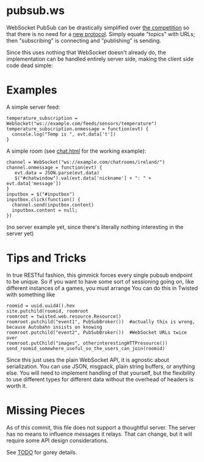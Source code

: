 pubsub.ws
=========

WebSocket PubSub can be drastically simplified over [the competition](http://wamp.ws/faq/#pubsub)
so that there is no need for a [new protocol](https://github.com/tavendo/WAMP/blob/master/spec/advanced.md).
Simply equate "topics" with URLs; then "subscribing" is connecting and "publishing" is sending.

Since this uses nothing that WebSocket doesn't already do, the implementation can be handled entirely server side, making the client side code dead simple:

Examples
========

A simple server feed:
```
temperature_subscription = WebSocket("ws://example.com/feeds/sensors/temperature")
temperature_subscription.onmessage = function(evt) {
  console.log("Temp is ", evt.data['t'])
}

```


A simple room (see [chat.html](chat.html) for the working example):
```
channel = WebSocket("ws://example.com/chatrooms/ireland/")
channel.onmessage = function(evt) {
   evt.data = JSON.parse(evt.data)
   $("#chatwindow").val(evt.data['nickname'] + ": " + evt.data['message'])
}
inputbox = $("#inputbox")
inputbox.click(function() { 
  channel.send(inputbox.content)
  inputbox.content = null;
})
```

(no server example yet, since there's literally nothing interesting in the server yet)


Tips and Tricks
===============

In true RESTful fashion, this gimmick forces every single pubsub endpoint to be unique.
So if you want to have some sort of sessioning going on, like different instances of a games,
you must arrange 
You can do this in Twisted with something like

```
roomid = uuid.uuid4().hex
site.putchild(roomid, roomroot
roomroot = twisted.web.resource.Resource()
roomroot.putchild("event1", PubSubBroker())  #actually this is wrong, because Autobahn insists on knowing 
roomroot.putchild("event2", PubSubBroker())  #WebSocket URLs twice over
roomroot.putChild("images", otherinterestingHTTPresource())
send_roomid_somewhere_useful_so_the_users_can_join(roomid)

```

Since this just uses the plain WebSocket API, it is agnostic about serialization. You can use JSON, msgpack, plain string buffers, or anything else.
You will need to implement handling of that yourself, but the flexibility to use different types for different data without the overhead of headers is worth it.

Missing Pieces
==============

As of this commit, this file does not support a thoughtful server. The server has no means to influence messages it relays.
That can change, but it will require some API design considerations.

See [TODO](TODO.md) for gorey details.
